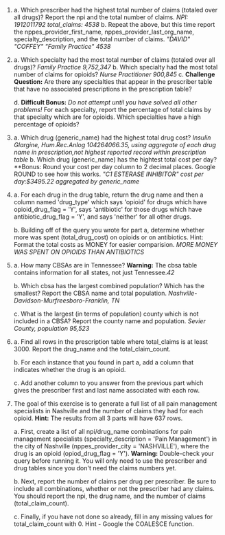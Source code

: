 1. a. Which prescriber had the highest total number of claims (totaled over all drugs)? Report the npi and the total number of claims.
*NPI: 1912011792	total_claims: 4538*
    b. Repeat the above, but this time report the nppes_provider_first_name, nppes_provider_last_org_name,  specialty_description, and the total number of claims.
*"DAVID"	"COFFEY"	"Family Practice"	4538*
2. a. Which specialty had the most total number of claims (totaled over all drugs)?
*Family Practice 9,752,347*
    b. Which specialty had the most total number of claims for opioids?
*Nurse Practitioner 900,845*
    c. **Challenge Question:** Are there any specialties that appear in the prescriber table that have no associated prescriptions in the prescription table?

    d. **Difficult Bonus:** *Do not attempt until you have solved all other problems!* For each specialty, report the percentage of total claims by that specialty which are for opioids. Which specialties have a high percentage of opioids?

3. a. Which drug (generic_name) had the highest total drug cost?
*Insulin Glargine, Hum.Rec.Anlog 104264066.35, using aggregate of each drug name in prescription,not highest reported record within prescription table*
    b. Which drug (generic_name) has the hightest total cost per day? **Bonus: Round your cost per day column to 2 decimal places. Google ROUND to see how this works.
    *"C1 ESTERASE INHIBITOR" cost per day:$3495.22 aggregated by generic_name*

4. a. For each drug in the drug table, return the drug name and then a column named 'drug_type' which says 'opioid' for drugs which have opioid_drug_flag = 'Y', says 'antibiotic' for those drugs which have antibiotic_drug_flag = 'Y', and says 'neither' for all other drugs.

    b. Building off of the query you wrote for part a, determine whether more was spent (total_drug_cost) on opioids or on antibiotics. Hint: Format the total costs as MONEY for easier comparision.
    *MORE MONEY WAS SPENT ON OPIOIDS THAN ANTIBIOTICS*

5. a. How many CBSAs are in Tennessee? **Warning:** The cbsa table contains information for all states, not just Tennessee.*42*

    b. Which cbsa has the largest combined population? Which has the smallest? Report the CBSA name and total population. *Nashville-Davidson-Murfreesboro-Franklin, TN*

    c. What is the largest (in terms of population) county which is not included in a CBSA? Report the county name and population.
    *Sevier County, population 95,523*

6.
    a. Find all rows in the prescription table where total_claims is at least 3000. Report the drug_name and the total_claim_count.

    b. For each instance that you found in part a, add a column that indicates whether the drug is an opioid.

    c. Add another column to you answer from the previous part which gives the prescriber first and last name associated with each row.

7. The goal of this exercise is to generate a full list of all pain management specialists in Nashville and the number of claims they had for each opioid. **Hint:** The results from all 3 parts will have 637 rows.

    a. First, create a list of all npi/drug_name combinations for pain management specialists (specialty_description = 'Pain Management') in the city of Nashville (nppes_provider_city = 'NASHVILLE'), where the drug is an opioid (opiod_drug_flag = 'Y'). **Warning:** Double-check your query before running it. You will only need to use the prescriber and drug tables since you don't need the claims numbers yet.

    b. Next, report the number of claims per drug per prescriber. Be sure to include all combinations, whether or not the prescriber had any claims. You should report the npi, the drug name, and the number of claims (total_claim_count).

    c. Finally, if you have not done so already, fill in any missing values for total_claim_count with 0. Hint - Google the COALESCE function.
